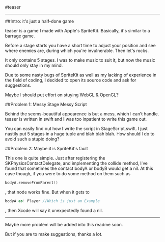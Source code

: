 #teaser
****
##Intro: it's just a half-done game

teaser is a game I made with Apple's SpriteKit. Basically, it's similar to a barrage game.

Before a stage starts you have a short time to adjust your position and see where enemies are, during which you're invulnerable. Then let's rocks.

It only contains 5 stages. I was to make music to suit it, but now the music should only stay in my mind.

Due to some nasty bugs of SpriteKit as well as my lacking of experience in the field of coding, I decided to open its source code and ask for suggestions.

Maybe I should put effort on stuying WebGL & OpenGL?

##Problem 1: Messy Stage Messy Script

Behind the seems-beautiful appearence is but a mess, which I can't handle. teaser is written in swift and I was too inpatient to write this game out.

You can easily find out how I write the script in StageScript.swift. I just nastily put 5 stages in a huge tuple and blah blah blah. How should I do to avoid such a stupid doing?

##Problem 2: Maybe it is SpriteKit's fault

This one is quite simple. Just after registering the SKPhysicsContactDelegate, and implementing the collide method, I've found that sometimes the contact bodyA or bodyB would get a nil. At this case though, if you were to do some method on them such as 

````swift
bodyA.removeFromParent()
````

, that node works fine. But when it gets to

````swift
bodyA as! Player //Which is just an Example
````

, then Xcode will say it unexpectedly found a nil.

****

Maybe more problem will be added into this readme soon.

But if you are to make suggestions, thanks a lot.
